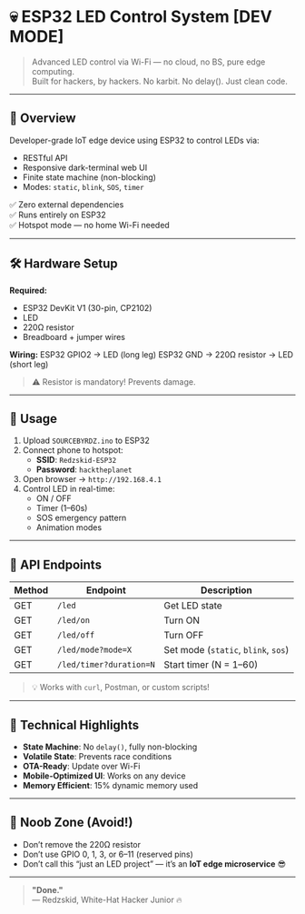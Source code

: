 # 💀 ESP32 LED Control System [DEV MODE]

> Advanced LED control via Wi-Fi — no cloud, no BS, pure edge computing.  
> Built for hackers, by hackers. No karbit. No delay(). Just clean code.

---

## 🧠 Overview
Developer-grade IoT edge device using ESP32 to control LEDs via:
- RESTful API
- Responsive dark-terminal web UI
- Finite state machine (non-blocking)
- Modes: `static`, `blink`, `SOS`, `timer`

✅ Zero external dependencies  
✅ Runs entirely on ESP32  
✅ Hotspot mode — no home Wi-Fi needed

---

## 🛠️ Hardware Setup

**Required:**
- ESP32 DevKit V1 (30-pin, CP2102)
- LED
- 220Ω resistor
- Breadboard + jumper wires

**Wiring:**
ESP32 GPIO2 → LED (long leg)
ESP32 GND → 220Ω resistor → LED (short leg)

> ⚠️ Resistor is mandatory! Prevents damage.

---

## 📲 Usage

1. Upload `SOURCEBYRDZ.ino` to ESP32  
2. Connect phone to hotspot:  
   - **SSID**: `Redzskid-ESP32`  
   - **Password**: `hacktheplanet`  
3. Open browser → `http://192.168.4.1`  
4. Control LED in real-time:
   - ON / OFF
   - Timer (1–60s)
   - SOS emergency pattern
   - Animation modes

---

## 🧪 API Endpoints

| Method | Endpoint                     | Description               |
|--------|------------------------------|---------------------------|
| GET    | `/led`                       | Get LED state             |
| GET    | `/led/on`                    | Turn ON                   |
| GET    | `/led/off`                   | Turn OFF                  |
| GET    | `/led/mode?mode=X`           | Set mode (`static`, `blink`, `sos`) |
| GET    | `/led/timer?duration=N`      | Start timer (N = 1–60)    |

> 💡 Works with `curl`, Postman, or custom scripts!

---

## 🧬 Technical Highlights

- **State Machine**: No `delay()`, fully non-blocking  
- **Volatile State**: Prevents race conditions  
- **OTA-Ready**: Update over Wi-Fi  
- **Mobile-Optimized UI**: Works on any device  
- **Memory Efficient**: 15% dynamic memory used

---

## 🚫 Noob Zone (Avoid!)

- Don’t remove the 220Ω resistor  
- Don’t use GPIO 0, 1, 3, or 6–11 (reserved pins)  
- Don’t call this “just an LED project” — it’s an **IoT edge microservice** 😎

---

> **"Done."**  
> — Redzskid, White-Hat Hacker Junior 🔥
